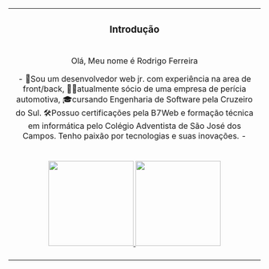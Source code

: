 <!--header-->
<table>
  <tr><th colspan="2"><h3>Introdução</h3></th></tr>
  <tr><td colspan="2" align="center"><p>Olá, Meu nome é Rodrigo Ferreira </p>
   - 👦Sou um desenvolvedor web jr. com experiência na area de front/back, 🕵️‍♀️atualmente  sócio de uma empresa de perícia automotiva, 🎓cursando Engenharia de Software pela Cruzeiro do Sul. 🛠Possuo certificações pela B7Web e formação técnica em informática pelo Colégio Adventista de São José dos Campos. Tenho paixão por tecnologias e suas inovações. - <br/><br/><br/>
<div align="center">
  <a href="https://github.com/programkit31">
  <img height="170em" src="https://github-readme-stats.vercel.app/api?username=programkit13&show_icons=true&theme=dracula&include_all_commits=true&count_private=true"/>
  <img height="170em" src="https://github-readme-stats.vercel.app/api/top-langs/?username=programkit13&layout=compact&langs_count=7&theme=dracula"/>
</div>
<div style="display: inline_block"><br>
 
  

</div>
</td></tr>
 
